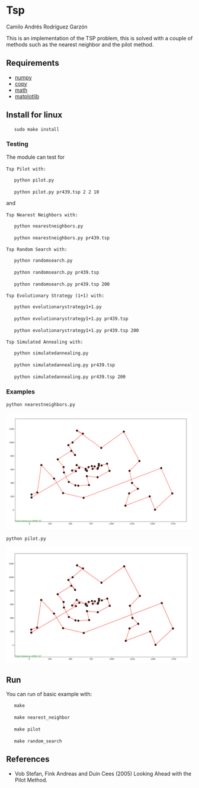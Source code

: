 # Tsp

Camilo Andrés Rodríguez Garzón

This is an implementation of the TSP problem, this is solved with a couple of methods such as the nearest neighbor and the pilot method.


Requirements
------------
- [numpy](http://www.numpy.org/)
- [copy](https://docs.python.org/2/library/copy.html)
- [math](https://docs.python.org/2/library/math.html)
- [matplotlib](https://matplotlib.org/)

Install for linux
-------

```
   sudo make install
```

### Testing

The module can test for

`Tsp Pilot with:`
```
   python pilot.py

   python pilot.py pr439.tsp 2 2 10
```
and

`Tsp Nearest Neighbors with:`
```
   python nearestneighbors.py

   python nearestneighbors.py pr439.tsp
```

`Tsp Random Search with:`
```
   python randomsearch.py

   python randomsearch.py pr439.tsp

   python randomsearch.py pr439.tsp 200
```

`Tsp Evolutionary Strategy (1+1) with:`
```
   python evolutionarystrategy1+1.py

   python evolutionarystrategy1+1.py pr439.tsp

   python evolutionarystrategy1+1.py pr439.tsp 200
```

`Tsp Simulated Annealing with:`
```
   python simulatedannealing.py

   python simulatedannealing.py pr439.tsp

   python simulatedannealing.py pr439.tsp 200
```

### Examples
```
python nearestneighbors.py
```

![alt text](https://github.com/camilorodriguezga/Tsp/blob/master/image/greedy/greedy-berlin52.png)

```
python pilot.py
```

![alt text](https://github.com/camilorodriguezga/Tsp/blob/master/image/semipilot/semipilot-berlin52-2-2.png)

Run
-------

You can run of basic example with:

```
   make
   
   make nearest_neighbor
   
   make pilot

   make random_search
```

References
-----------

*  Vob Stefan, Fink Andreas and Duin Cees (2005) Looking Ahead with the Pilot Method.  
